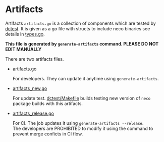 Artifacts
=========

Artifacts `artifacts.go` is a collection of components which are tested by [dctest](../dctest/).
It is given as a go file with structs to include neco binaries see details in [types.go](../types.go).

**This file is generated by `generate-artifacts` command. PLEASE DO NOT EDIT MANUALLY** 

There are two artifacts files.

- [artifacts.go](../artifacts.go)

    For developers. They can update it anytime using `generate-artifacts`.

- [artifacts_new.go](../artifacts_new.go)

    For update test. [dctest/Makefile](../dctest/Makefile) builds testing new version of `neco` package builds with this artifacts.

- [artifacts_release.go](../artifacts.go)

    For CI. The job updates it using `generate-artifacts --release`.  
    The developers are PROHIBITED to modify it using the command to prevent merge conficts in CI flow.

